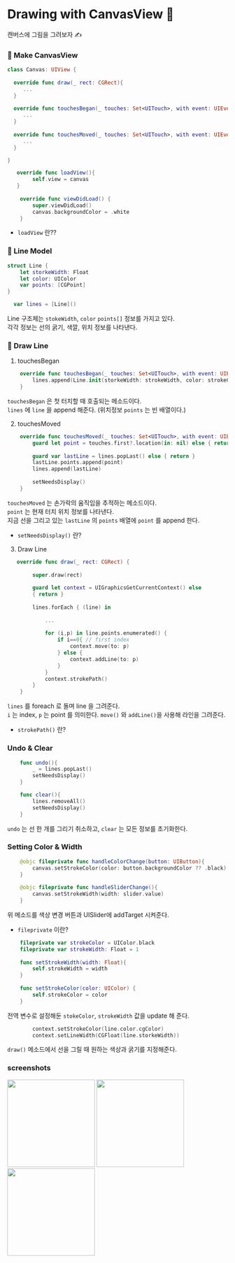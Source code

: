 # Drawing with CanvasView 🎨

캔버스에 그림을 그려보자 ✍️

### 📌 Make CanvasView

```swift
class Canvas: UIView {
  
  override func draw(_ rect: CGRect){
     ...
  }
  
  override func touchesBegan(_ touches: Set<UITouch>, with event: UIEvent?) {
     ...
  }
     
  override func touchesMoved(_ touches: Set<UITouch>, with event: UIEvent?) {
     ...
  }

}
```

```swift
   override func loadView(){
        self.view = canvas
   }
   
    override func viewDidLoad() {
        super.viewDidLoad()
        canvas.backgroundColor = .white
    }
```

- ```loadView``` 란??


### 📌 Line Model 

```swift
struct Line {
    let storkeWidth: Float
    let color: UIColor
    var points: [CGPoint]
}
```

```swift
  var lines = [Line]()
```

Line 구조체는 ```stokeWidth```, ```color``` ```points[]``` 정보를 가지고 있다.  
각각 정보는 선의 굵기, 색깔, 위치 정보를 나타낸다.

### 📌 Draw Line

1. touchesBegan

```swift
    override func touchesBegan(_ touches: Set<UITouch>, with event: UIEvent?) {
        lines.append(Line.init(storkeWidth: strokeWidth, color: strokeColor, points: []))
    }
```
```touchesBegan``` 은 첫 터치할 때 호출되는 메소드이다.   
```lines``` 에 ```line``` 을 append 해준다. (위치정보 ```points``` 는 빈 배열이다.)

2. touchesMoved

```swift
    override func touchesMoved(_ touches: Set<UITouch>, with event: UIEvent?) {
        guard let point = touches.first?.location(in: nil) else { return }
        
        guard var lastLine = lines.popLast() else { return }
        lastLine.points.append(point)
        lines.append(lastLine)
        
        setNeedsDisplay()
    }
```

```touchesMoved``` 는 손가락의 움직임을 추적하는 메소드이다.   
```point``` 는 현재 터치 위치 정보를 나타낸다.   
지금 선을 그리고 있는 ```lastLine``` 의 ```points``` 배열에 ```point``` 를 append 한다. 

- ```setNeedsDisplay()``` 란?

3. Draw Line

```swift
   override func draw(_ rect: CGRect) {
        
        super.draw(rect)
        
        guard let context = UIGraphicsGetCurrentContext() else
        { return }
        
        lines.forEach { (line) in
            
            ...
            
            for (i,p) in line.points.enumerated() {
                if i==0{ // first index
                    context.move(to: p)
                } else {
                    context.addLine(to: p)
                }
            }
            context.strokePath()
        }
    }
```

```lines``` 를 foreach 로 돌며 line 을 그려준다.  
```i``` 는 index, ```p``` 는 point 를 의미한다. ```move()``` 와 ```addLine()```을 사용해 라인을 그려준다.

- ```strokePath()``` 란? 

### Undo & Clear

```swift
    func undo(){
        _ = lines.popLast()
        setNeedsDisplay()
    }
```

```swift
    func clear(){
        lines.removeAll()
        setNeedsDisplay()
    }
```

```undo``` 는 선 한 개를 그리기 취소하고, ```clear``` 는 모든 정보를 초기화한다.


### Setting Color & Width

```swift
    @objc fileprivate func handleColorChange(button: UIButton){
        canvas.setStrokeColor(color: button.backgroundColor ?? .black)
    }
    
    @objc fileprivate func handleSliderChange(){
        canvas.setStrokeWidth(width: slider.value)
    }
```

위 메소드를 색상 변경 버튼과 UISlider에 addTarget 시켜준다.

- ```fileprivate``` 이란?

```swift
    fileprivate var strokeColor = UIColor.black
    fileprivate var strokeWidth: Float = 1
    
    func setStrokeWidth(width: Float){
        self.strokeWidth = width
    }
    
    func setStrokeColor(color: UIColor) {
        self.strokeColor = color
    }
```

전역 변수로 설정해둔 ```stokeColor```, ```strokeWidth``` 값을 update 해 준다.

```swift
        context.setStrokeColor(line.color.cgColor)
        context.setLineWidth(CGFloat(line.storkeWidth))
```

```draw()``` 메소드에서 선을 그릴 때 원하는 색상과 굵기를 지정해준다. 


### screenshots
<img src="./screenshots/draw1.gif" width="200"> <img src="./screenshots/draw2.gif" width="200"> <img src="./screenshots/draw3.gif" width="200">

